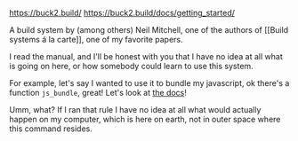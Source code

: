 https://buck2.build/
https://buck2.build/docs/getting_started/

A build system by (among others) Neil Mitchell, one of the authors of [[Build systems á la carte]], one of my favorite papers.

I read the manual, and I'll be honest with you that I have no idea at all what is going on here, or how somebody could learn to use this system.

For example, let's say I wanted to use it to bundle my javascript, ok there's a function `js_bundle`, great! Let's look at [the docs](https://buck2.build/docs/api/rules/#js_bundle)!

Umm, what? If I ran that rule I have no idea at all what would actually happen on my computer, which is here on earth, not in outer space where this command resides.